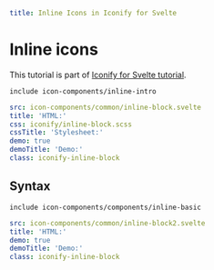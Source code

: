 ```yaml
title: Inline Icons in Iconify for Svelte
```

# Inline icons

This tutorial is part of [Iconify for Svelte tutorial](./index.md).

`include icon-components/inline-intro`

```yaml
src: icon-components/common/inline-block.svelte
title: 'HTML:'
css: iconify/inline-block.scss
cssTitle: 'Stylesheet:'
demo: true
demoTitle: 'Demo:'
class: iconify-inline-block
```

## Syntax

`include icon-components/components/inline-basic`

```yaml
src: icon-components/common/inline-block2.svelte
title: 'HTML:'
demo: true
demoTitle: 'Demo:'
class: iconify-inline-block
```
